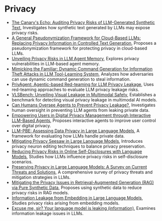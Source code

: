# Privacy

- [The Canary's Echo: Auditing Privacy Risks of LLM-Generated Synthetic Text](https://arxiv.org/abs/2502.14921), Investigates how synthetic text generated by LLMs may expose privacy risks.  
- [A General Pseudonymization Framework for Cloud-Based LLMs: Replacing Privacy Information in Controlled Text Generation](https://arxiv.org/abs/2502.15233), Proposes a pseudonymization framework for protecting privacy in cloud-based LLMs.  
- [Unveiling Privacy Risks in LLM Agent Memory](https://arxiv.org/abs/2502.13172), Explores privacy vulnerabilities in LLM-based agent memory.  
- [Mimicking the Familiar: Dynamic Command Generation for Information Theft Attacks in LLM Tool-Learning System](https://arxiv.org/abs/2502.11358), Analyzes how adversaries can use dynamic command generation to steal information.
- [PrivAgent: Agentic-based Red-teaming for LLM Privacy Leakage](https://arxiv.org/abs/2412.05734), Uses red-teaming approaches to evaluate LLM privacy leakage risks.  
- [VLSBench: Unveiling Visual Leakage in Multimodal Safety](https://arxiv.org/abs/2411.19939), Establishes a benchmark for detecting visual privacy leakage in multimodal AI models.  
- [Can Humans Oversee Agents to Prevent Privacy Leakage?](https://arxiv.org/abs/2411.01344), Investigates human oversight in preventing LLM agents from leaking private data.  
- [Empowering Users in Digital Privacy Management through Interactive LLM-Based Agents](https://arxiv.org/abs/2410.11906), Proposes interactive agents to improve user control over digital privacy.  
- [LLM-PBE: Assessing Data Privacy in Large Language Models](https://arxiv.org/abs/2408.12787), A framework for evaluating how LLMs handle private data.  
- [Mitigating Privacy Seesaw in Large Language Models](https://aclanthology.org/2024.findings-acl.315/), Introduces privacy neuron editing techniques to balance privacy preservation.  
- [Reducing Privacy Risks in Online Self-Disclosures with Language Models](https://aclanthology.org/2024.acl-long.741/), Studies how LLMs influence privacy risks in self-disclosure scenarios.  
- [Preserving Privacy in Large Language Models: A Survey on Current Threats and Solutions](https://arxiv.org/abs/2408.05212), A comprehensive survey of privacy threats and mitigation strategies in LLMs.  
- [Mitigating the Privacy Issues in Retrieval-Augmented Generation (RAG) via Pure Synthetic Data](https://arxiv.org/abs/2406.14773), Proposes using synthetic data to reduce privacy risks in RAG models.  
- [Information Leakage from Embedding in Large Language Models](https://arxiv.org/abs/2405.11916), Studies privacy risks arising from embedding models.  
- [Excuse me, sir? Your language model is leaking (information)](https://arxiv.org/abs/2401.10360), Examines information leakage issues in LLMs.  
